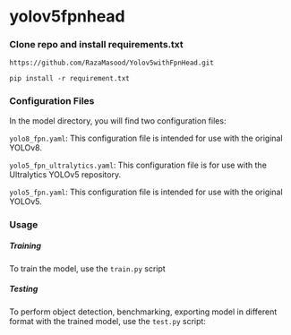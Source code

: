 # yolov5fpnhead

### Clone repo and install requirements.txt
`https://github.com/RazaMasood/Yolov5withFpnHead.git`

`pip install -r requirement.txt`

### Configuration Files
In the model directory, you will find two configuration files:

`yolo8_fpn.yaml`: This configuration file is intended for use with the original YOLOv8.

`yolo5_fpn_ultralytics.yaml`: This configuration file is for use with the Ultralytics YOLOv5 repository.

`yolo5_fpn.yaml`: This configuration file is intended for use with the original YOLOv5.

### Usage
##### Training

To train the model, use the `train.py` script

##### Testing 

To perform object detection, benchmarking, exporting model in different format with the trained model, use the `test.py` script: